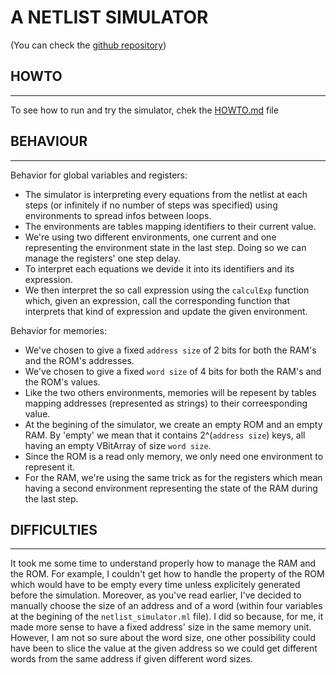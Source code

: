 # A NETLIST SIMULATOR

(You can check the [github repository](https://github.com/MrBigoudi/ProjetSysNumENS.git))


## HOWTO

---

To see how to run and try the simulator, chek the [HOWTO.md](HOWTO.md) file


## BEHAVIOUR


---

Behavior for global variables and registers:

<ul>

<li>The simulator is interpreting every equations from the netlist at each steps (or infinitely if no number of steps was specified) using environments to spread infos between loops.</li>


<li>The environments are tables mapping identifiers to their current value.</li>

<li>We're using two different environments, one current and one representing the environment state in the last step. Doing so we can manage the registers' one step delay.</li>

<li>To interpret each equations we devide it into its identifiers and its expression.</li>

<li>We then interpret the so call expression using the <code>calculExp</code> function which, given an expression, call the corresponding function that interprets that kind of expression and update the given environment.

</ul>

Behavior for memories:

<ul>

<li>We've chosen to give a fixed <code>address size</code> of 2 bits for both the RAM's and the ROM's addresses.</li>
<li>We've chosen to give a fixed <code>word size</code> of 4 bits for both the RAM's and the ROM's values.</li>

<li>Like the two others environments, memories will be repesent by tables mapping addresses (represented as strings) to their correesponding value.</li>

<li>At the begining of the simulator, we create an empty ROM and an empty RAM. By 'empty' we mean that it contains 2^(<code>address size</code>) keys, all having an empty VBitArray of size <code>word size</code>.</li>

<li>Since the ROM is a read only memory, we only need one environment to represent it.</li>
<li>For the RAM, we're using the same trick as for the registers which mean having a second environment representing the state of the RAM during the last step.</li>

</ul>


## DIFFICULTIES


---

It took me some time to understand properly how to manage the RAM and the ROM. 
For example, I couldn't get how to handle the property of the ROM which would have to be empty every time unless explicitely generated before the simulation.
Moreover, as you've read earlier, I've decided to manually choose the size of an address and of a word (within four variables at the begining of the <code>netlist_simulator.ml</code> file). I did so because, for me, it made more sense to have a fixed address' size in the same memory unit. However, I am not so sure about the word size, one other possibility could have been to slice the value at the given address so we could get different words from the same address if given different word sizes.
